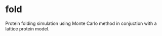 # fold

Protein folding simulation using Monte Carlo method in conjuction with a lattice protein model.
